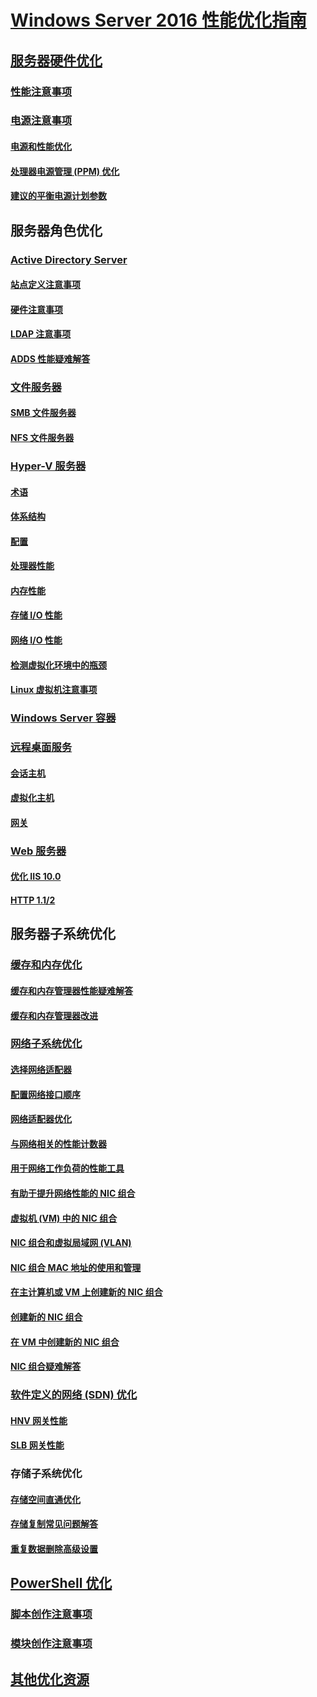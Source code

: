 # [Windows Server 2016 性能优化指南](index.md)
## [服务器硬件优化](hardware/index.md)
### [性能注意事项](hardware/index.md)
### [电源注意事项](hardware/power.md)
#### [电源和性能优化](hardware/power/power-performance-tuning.md)
#### [处理器电源管理 (PPM) 优化](hardware/power/processor-power-management-tuning.md)
#### [建议的平衡电源计划参数](hardware/power/recommended-balanced-plan-parameters.md)
## 服务器角色优化
### [Active Directory Server](role/active-directory-server/index.md)
#### [站点定义注意事项](role/active-directory-server/site-definition-considerations.md)
#### [硬件注意事项](role/active-directory-server/hardware-considerations.md)
#### [LDAP 注意事项](role/active-directory-server/ldap-considerations.md)
#### [ADDS 性能疑难解答](role/active-directory-server/troubleshoot.md)
### [文件服务器](role/file-server/index.md)
#### [SMB 文件服务器](role/file-server/smb-file-server.md)
#### [NFS 文件服务器](role/file-server/nfs-file-server.md)
### [Hyper-V 服务器](role/hyper-v-server/index.md)
#### [术语](role/hyper-v-server/terminology.md)
#### [体系结构](role/hyper-v-server/architecture.md)
#### [配置](role/hyper-v-server/configuration.md)
#### [处理器性能](role/hyper-v-server/processor-performance.md)
#### [内存性能](role/hyper-v-server/memory-performance.md)
#### [存储 I/O 性能](role/hyper-v-server/storage-io-performance.md)
#### [网络 I/O 性能](role/hyper-v-server/network-io-performance.md)
#### [检测虚拟化环境中的瓶颈](role/hyper-v-server/detecting-virtualized-environment-bottlenecks.md)
#### [Linux 虚拟机注意事项](role/hyper-v-server/linux-virtual-machine-considerations.md)
### [Windows Server 容器](role/windows-server-container/index.md)
### [远程桌面服务](role/remote-desktop/session-hosts.md)
#### [会话主机](role/remote-desktop/session-hosts.md)
#### [虚拟化主机](role/remote-desktop/virtualization-hosts.md)
#### [网关](role/remote-desktop/gateways.md)
### [Web 服务器](role/web-server/index.md)
#### [优化 IIS 10.0](role/web-server/tuning-iis-10.md)
#### [HTTP 1.1/2](role/web-server/http-performance.md)
## 服务器子系统优化
### [缓存和内存优化](subsystem/cache-memory-management/index.md)
#### [缓存和内存管理器性能疑难解答](subsystem/cache-memory-management/troubleshoot.md)
#### [缓存和内存管理器改进](subsystem/cache-memory-management/improvements-in-windows-server.md)
### [网络子系统优化](../../networking/technologies/network-subsystem/net-sub-performance-top.md)
#### [选择网络适配器](../../networking/technologies/network-subsystem/net-sub-choose-nic.md)
#### [配置网络接口顺序](../../networking/technologies/network-subsystem/net-sub-interface-metric.md)
#### [网络适配器优化](../../networking/technologies/network-subsystem/net-sub-performance-tuning-nics.md)
#### [与网络相关的性能计数器](../../networking/technologies/network-subsystem/net-sub-performance-counters.md)
#### [用于网络工作负荷的性能工具](../../networking/technologies/network-subsystem/net-sub-performance-tools.md)
#### [有助于提升网络性能的 NIC 组合](../../networking/technologies/nic-teaming/NIC-Teaming.md)
#### [虚拟机 (VM) 中的 NIC 组合](../../networking/technologies/nic-teaming/nict-vms.md)
#### [NIC 组合和虚拟局域网 (VLAN)](../../networking/technologies/nic-teaming/nict-and-vlans.md)
#### [NIC 组合 MAC 地址的使用和管理](../../networking/technologies/nic-teaming/NIC-Teaming-MAC-address-Use-and-Management.md)
#### [在主计算机或 VM 上创建新的 NIC 组合](../../networking/technologies/nic-teaming/create-a-New-NIC-Team-on-a-Host-computer-or-VM.md)
#### [创建新的 NIC 组合](../../networking/technologies/nic-teaming/create-a-New-NIC-Team.md)
#### [在 VM 中创建新的 NIC 组合](../../networking/technologies/nic-teaming/create-a-New-NIC-Team-in-a-VM.md)
#### [NIC 组合疑难解答](../../networking/technologies/nic-teaming/Troubleshooting-NIC-Teaming.md)
### [软件定义的网络 (SDN) 优化](subsystem/software-defined-networking/index.md)
#### [HNV 网关性能](subsystem/software-defined-networking/hnv-gateway-performance.md)
#### [SLB 网关性能](subsystem/software-defined-networking/slb-gateway-performance.md)
### 存储子系统优化
#### [存储空间直通优化](subsystem/storage-spaces-direct/index.md)
#### [存储复制常见问题解答](../../storage/storage-replica/storage-replica-frequently-asked-questions.md)
#### [重复数据删除高级设置](../../storage/data-deduplication/advanced-settings.md)
## [PowerShell 优化](powershell/index.md)
### [脚本创作注意事项](powershell/script-authoring-considerations.md)
### [模块创作注意事项](powershell/module-authoring-considerations.md)
## [其他优化资源](additional-resources.md)
